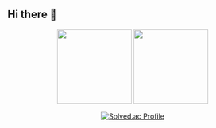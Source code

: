 ## Hi there 👋

<div align="center">

<span>
  <img src = "https://github-readme-stats.vercel.app/api?username=sounmu&count_private=true&show_icons=true&theme=discord_old_blurple"height= 150px/>
  <img src = "https://github-readme-stats.vercel.app/api/top-langs/?username=sounmu&layout=compact&exclude_repo=ku_cose215_Backup,ku_cose215,ku_cose101,ku_cose221_Backup,&theme=discord_old_blurple" height= 150px/> 
</span>

[![Solved.ac Profile](http://mazassumnida.wtf/api/generate_badge?boj=sounmu)](https://solved.ac/sounmu)

</div>

<!--
**sounmu/sounmu** is a ✨ _special_ ✨ repository because its `README.md` (this file) appears on your GitHub profile.

Here are some ideas to get you started:

- 🔭 I’m currently working on ...
- 🌱 I’m currently learning ...
- 👯 I’m looking to collaborate on ...
- 🤔 I’m looking for help with ...
- 💬 Ask me about ...
- 📫 How to reach me: ...
- 😄 Pronouns: ...
- ⚡ Fun fact: ...
-->
